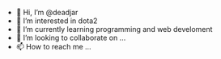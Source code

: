 - 👋 Hi, I’m @deadjar
- 👀 I’m interested in dota2
- 🌱 I’m currently learning programming and web develoment
- 💞️ I’m looking to collaborate on ...
- 📫 How to reach me ...

<!---
deadjar/deadjar is a ✨ special ✨ repository because its `README.md` (this file) appears on your GitHub profile.
You can click the Preview link to take a look at your changes.
--->
